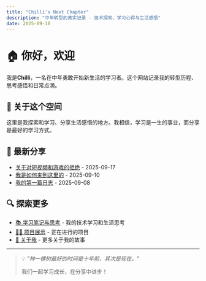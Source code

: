 ```yaml
---
title: "Chilli's Next Chapter"
description: "中年转型的真实记录 - 技术探索、学习心得与生活感悟"
date: 2025-09-10
---
```


# 🏠 你好，欢迎

我是**Chilli**，一名在中年勇敢开始新生活的学习者。这个网站记录我的转型历程、思考感悟和日常点滴。

## 👤 关于这个空间

这里是我探索和学习、分享生活感悟的地方。我相信，学习是一生的事业，而分享是最好的学习方式。

## 📝 最新分享

- [关于对短视频和游戏的拒绝](/blog/blog20250917/) - 2025-09-17
- [我是如何来到这里的](/blog/blog20250910/) - 2025-09-10
- [我的第一篇日志](/blog/我的第一篇日志/) - 2025-09-08

## 🔍 探索更多

- [📚 学习笔记与思考](/blog/) - 我的技术学习和生活思考
- [👨‍💻 项目展示](/project/) - 正在进行的项目
- [🎯 关于我](/about/) - 更多关于我的故事

---

> 💡 *"种一棵树最好的时间是十年前，其次是现在。"* 
> 
> 我们一起学习成长，在分享中进步！